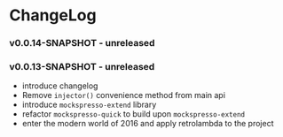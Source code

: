 # ChangeLog

### v0.0.14-SNAPSHOT - unreleased

### v0.0.13-SNAPSHOT - unreleased
 - introduce changelog
 - Remove `injector()` convenience method from main api
 - introduce `mockspresso-extend` library
 - refactor `mockspresso-quick` to build upon `mockspresso-extend`
 - enter the modern world of 2016 and apply retrolambda to the project
